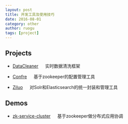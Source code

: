 ```yaml
---
layout: post
title: 开发工具及使用技巧
date: 2016-08-01
category: other
author: ruogu
tags: [project]
---
```


## Projects
* [DataCleaner](https://github.com/yintaoxue/datacleaner) &emsp; 实时数据清洗框架

* [Confre](https://github.com/yintaoxue/confre) &emsp; 基于zookeeper的配置管理工具

* [Ziluo](https://github.com/yintaoxue/ziluo) &emsp; 对Solr和Elasticsearch的统一封装和管理工具

## Demos
* [zk-service-cluster](project/ruogu/zk-service-cluster) &emsp; 基于zookeeper做分布式应用协调






